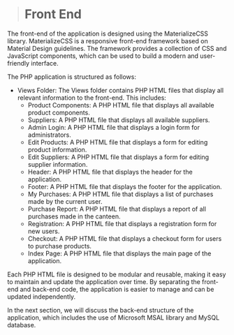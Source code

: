 > # Front End

The front-end of the application is designed using the MaterializeCSS library. MaterializeCSS is a responsive front-end framework based on Material Design guidelines. The framework provides a collection of CSS and JavaScript components, which can be used to build a modern and user-friendly interface.

The PHP application is structured as follows:

- Views Folder: The Views folder contains PHP HTML files that display all relevant information to the front-end. This includes:
  - Product Components: A PHP HTML file that displays all available product components.
  - Suppliers: A PHP HTML file that displays all available suppliers.
  - Admin Login: A PHP HTML file that displays a login form for administrators.
  - Edit Products: A PHP HTML file that displays a form for editing product information.
  - Edit Suppliers: A PHP HTML file that displays a form for editing supplier information.
  - Header: A PHP HTML file that displays the header for the application.
  - Footer: A PHP HTML file that displays the footer for the application.
  - My Purchases: A PHP HTML file that displays a list of purchases made by the current user.
  - Purchase Report: A PHP HTML file that displays a report of all purchases made in the canteen.
  - Registration: A PHP HTML file that displays a registration form for new users.
  - Checkout: A PHP HTML file that displays a checkout form for users to purchase products.
  - Index Page: A PHP HTML file that displays the main page of the application.

Each PHP HTML file is designed to be modular and reusable, making it easy to maintain and update the application over time. By separating the front-end and back-end code, the application is easier to manage and can be updated independently.

In the next section, we will discuss the back-end structure of the application, which includes the use of Microsoft MSAL library and MySQL database.
